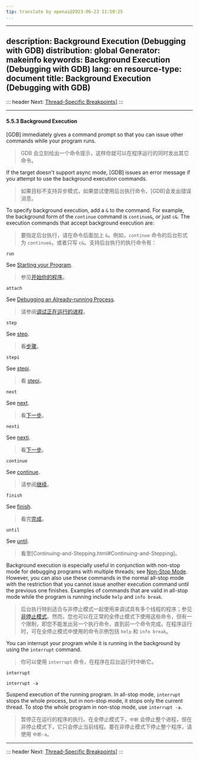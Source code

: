 ```yaml
---
tip: translate by openai@2023-06-23 11:59:25
...
```

---
description: Background Execution (Debugging with GDB)
distribution: global
Generator: makeinfo
keywords: Background Execution (Debugging with GDB)
lang: en
resource-type: document
title: Background Execution (Debugging with GDB)
------------------------------------------------

::: header
Next: [Thread-Specific Breakpoints](Thread_002dSpecific-Breakpoints.html#Thread_002dSpecific-Breakpoints)]
:::

---

#### 5.5.3 Background Execution

[GDB] immediately gives a command prompt so that you can issue other commands while your program runs.

> GDB 会立刻给出一个命令提示，这样你就可以在程序运行的同时发出其它命令。

If the target doesn't support async mode, [GDB] issues an error message if you attempt to use the background execution commands.

> 如果目标不支持异步模式，如果尝试使用后台执行命令，[GDB]会发出错误消息。

To specify background execution, add a `&` to the command. For example, the background form of the `continue` command is `continue&`, or just `c&`. The execution commands that accept background execution are:

> 要指定后台执行，请在命令后面加上 `&`。例如，`continue` 命令的后台形式为 `continue&`，或者只写 `c&`。支持后台执行的执行命令有：

`run`

See [Starting your Program](Starting.html#Starting).

> 参见[开始你的程序](Starting.html#Starting)。

`attach`

See [Debugging an Already-running Process](Attach.html#Attach).

> 请参阅[调试正在运行的进程](Attach.html#Attach)。

`step`

See [step](Continuing-and-Stepping.html#Continuing-and-Stepping).

> 看[步骤](Continuing-and-Stepping.html#Continuing-and-Stepping)。

`stepi`

See [stepi](Continuing-and-Stepping.html#Continuing-and-Stepping).

> 看 [stepi](Continuing-and-Stepping.html#Continuing-and-Stepping)。

`next`

See [next](Continuing-and-Stepping.html#Continuing-and-Stepping).

> 看[下一步](Continuing-and-Stepping.html#Continuing-and-Stepping)。

`nexti`

See [nexti](Continuing-and-Stepping.html#Continuing-and-Stepping).

> 看[下一步](Continuing-and-Stepping.html#Continuing-and-Stepping)。

`continue`

See [continue](Continuing-and-Stepping.html#Continuing-and-Stepping).

> 请参阅[继续](Continuing-and-Stepping.html#Continuing-and-Stepping)。

`finish`

See [finish](Continuing-and-Stepping.html#Continuing-and-Stepping).

> 看完[完成](Continuing-and-Stepping.html#Continuing-and-Stepping)。

`until`

See [until](Continuing-and-Stepping.html#Continuing-and-Stepping).

> 看至[Continuing-and-Stepping.html#Continuing-and-Stepping]。

Background execution is especially useful in conjunction with non-stop mode for debugging programs with multiple threads; see [Non-Stop Mode](Non_002dStop-Mode.html#Non_002dStop-Mode). However, you can also use these commands in the normal all-stop mode with the restriction that you cannot issue another execution command until the previous one finishes. Examples of commands that are valid in all-stop mode while the program is running include `help` and `info break`.

> 后台执行特别适合与非停止模式一起使用来调试具有多个线程的程序；参见[非停止模式](Non_002dStop-Mode.html#Non_002dStop-Mode)。然而，您也可以在正常的全停止模式下使用这些命令，但有一个限制，即您不能发出另一个执行命令，直到前一个命令完成。在程序运行时，可在全停止模式中使用的命令示例包括 `help` 和 `info break`。

You can interrupt your program while it is running in the background by using the `interrupt` command.

> 你可以使用 `interrupt` 命令，在程序在后台运行时中断它。

`interrupt`

`interrupt -a`

Suspend execution of the running program. In all-stop mode, `interrupt` stops the whole process, but in non-stop mode, it stops only the current thread. To stop the whole program in non-stop mode, use `interrupt -a`.

> 暂停正在运行的程序的执行。在全停止模式下，`中断` 会停止整个进程，但在非停止模式下，它只会停止当前线程。要在非停止模式下停止整个程序，请使用 `中断-a`。

---

::: header
Next: [Thread-Specific Breakpoints](Thread_002dSpecific-Breakpoints.html#Thread_002dSpecific-Breakpoints)]
:::
